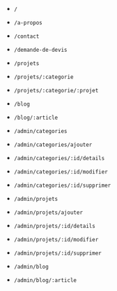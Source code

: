 - `/`
- `/a-propos`
- `/contact`
- `/demande-de-devis`


- `/projets`
- `/projets/:categorie`
- `/projets/:categorie/:projet`


- `/blog`
- `/blog/:article`


- `/admin/categories`
- `/admin/categories/ajouter`
- `/admin/categories/:id/details`
- `/admin/categories/:id/modifier`
- `/admin/categories/:id/supprimer`


- `/admin/projets`
- `/admin/projets/ajouter`
- `/admin/projets/:id/details`
- `/admin/projets/:id/modifier`
- `/admin/projets/:id/supprimer`


- `/admin/blog`
- `/admin/blog/:article`